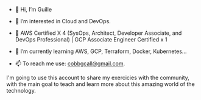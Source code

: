 - 👋 Hi, I’m Guille
- 👀 I’m interested in Cloud and DevOps. 
- 🧾 AWS Certified X 4 (SysOps, Architect, Developer Associate, and DevOps Professional) | GCP Associate Engineer Certified x 1
 
- 🌱 I’m currently learning AWS, GCP, Terraform, Docker, Kubernetes...
- 📫 To reach me use: cobbgcall@gmail.com.

I'm going to use this account to share my exercicies with the community, with the main goal to teach and learn more about this amazing world of the technology.

<!---
cobbgcall/cobbgcall is a ✨ special ✨ repository because its `README.md` (this file) appears on your GitHub profile.
You can click the Preview link to take a look at your changes.
--->

